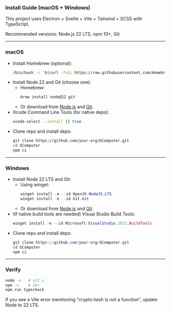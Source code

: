 ### Install Guide (macOS + Windows)

This project uses Electron + Svelte + Vite + Tailwind + SCSS with TypeScript.

Recommended versions: Node.js 22 LTS, npm 10+, Git.

---

### macOS

- Install Homebrew (optional):
  ```bash
  /bin/bash -c "$(curl -fsSL https://raw.githubusercontent.com/Homebrew/install/HEAD/install.sh)"
  ```
- Install Node 22 and Git (choose one):
  - Homebrew:
    ```bash
    brew install node@22 git
    ```
  - Or download from [Node.js](https://nodejs.org) and [Git](https://git-scm.com/download/mac).
- Xcode Command Line Tools (for native deps):
  ```bash
  xcode-select --install || true
  ```
- Clone repo and install deps:
  ```bash
  git clone https://github.com/your-org/GComputer.git
  cd GComputer
  npm ci
  ```

---

### Windows

- Install Node 22 LTS and Git:
  - Using winget:
    ```powershell
    winget install -e --id OpenJS.NodeJS.LTS
    winget install -e --id Git.Git
    ```
  - Or download from [Node.js](https://nodejs.org) and [Git](https://git-scm.com/download/win).
- (If native build tools are needed) Visual Studio Build Tools:
  ```powershell
  winget install -e --id Microsoft.VisualStudio.2022.BuildTools
  ```
- Clone repo and install deps:
  ```powershell
  git clone https://github.com/your-org/GComputer.git
  cd GComputer
  npm ci
  ```

---

### Verify

```bash
node -v   # v22.x
npm -v    # 10+
npm run typecheck
```

If you see a Vite error mentioning "crypto.hash is not a function", update Node to 22 LTS.


